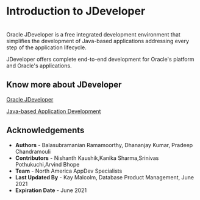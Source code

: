 # Introduction to JDeveloper
<br>
Oracle JDeveloper is a free integrated development environment that simplifies the development of Java-based applications addressing every step of the application lifecycle. 

JDeveloper offers complete end-to-end development for Oracle's platform and Oracle's applications.

[](youtube:63rnCGawF9w)

## Know more about JDeveloper

[Oracle JDeveloper](https://www.oracle.com/application-development/technologies/jdeveloper.html) 

[Java-based Application Development](https://www.oracle.com/application-development/technologies/jdeveloper.html) 


## Acknowledgements

- **Authors** - Balasubramanian Ramamoorthy, Dhananjay Kumar, Pradeep Chandramouli
- **Contributors** - Nishanth Kaushik,Kanika Sharma,Srinivas Pothukuchi,Arvind Bhope
- **Team** - North America AppDev Specialists
- **Last Updated By** - Kay Malcolm, Database Product Management, June 2021
- **Expiration Date** - June 2021




